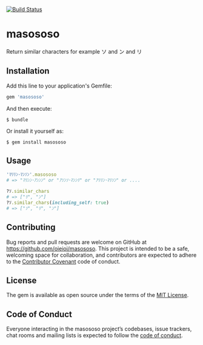 [![Build Status](https://travis-ci.com/oieioi/masososo.svg?token=okzT4ciBqpfSUbg7GQfs&branch=master)](https://travis-ci.com/oieioi/masososo)

# masososo

Return similar characters for example ソ and ン and リ

## Installation

Add this line to your application's Gemfile:

```ruby
gem 'masososo'
```

And then execute:

    $ bundle

Or install it yourself as:

    $ gem install masososo

## Usage

```ruby
'ﾏﾘﾘﾝ･ﾏﾝｿﾝ'.masososo
# => "ﾏﾘﾝﾝ･ｱﾝﾝﾝ" or "ｱｿﾝｿ･ﾏﾝﾝﾘ" or "ｱﾘﾘﾝ･ﾏﾘｿﾝ" or ....

?ｿ.similar_chars
# => ["ﾘ", "ﾝ"]
?ｿ.similar_chars(including_self: true)
# => ["ｿ", "ﾘ", "ﾝ"]
```

## Contributing

Bug reports and pull requests are welcome on GitHub at https://github.com/oieioi/masososo. This project is intended to be a safe, welcoming space for collaboration, and contributors are expected to adhere to the [Contributor Covenant](http://contributor-covenant.org) code of conduct.

## License

The gem is available as open source under the terms of the [MIT License](https://opensource.org/licenses/MIT).

## Code of Conduct

Everyone interacting in the masososo project’s codebases, issue trackers, chat rooms and mailing lists is expected to follow the [code of conduct](https://github.com/oieioi/masososo/blob/master/CODE_OF_CONDUCT.md).
